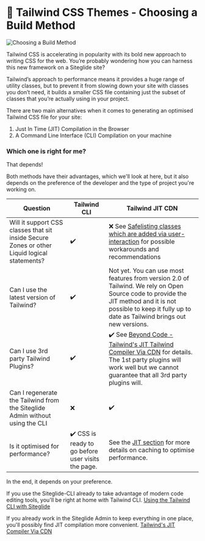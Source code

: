 # 🔹 Tailwind CSS Themes - Choosing a Build Method

![Choosing a Build Method](https://res.cloudinary.com/sitegurus/image/upload/v1656591688/modules/module\_86/admin/library\_thumbs/tailwindui.jpg)

Tailwind CSS is accelerating in popularity with its bold new approach to writing CSS for the web. You’re probably wondering how you can harness this new framework on a Siteglide site?

Tailwind’s approach to performance means it provides a huge range of utility classes, but to prevent it from slowing down your site with classes you don’t need, it builds a smaller CSS file containing just the subset of classes that you’re actually using in your project.

There are two main alternatives when it comes to generating an optimised Tailwind CSS file for your site:

1. Just In Time (JIT) Compilation in the Browser
2. A Command Line Interface (CLI) Compilation on your machine

### Which one is right for me? <a href="#which-one-is-right-for-me" id="which-one-is-right-for-me"></a>

That depends!

Both methods have their advantages, which we'll look at here, but it also depends on the preference of the developer and the type of project you're working on.

| Question                                                                                     | Tailwind CLI                                       | Tailwind JIT CDN                                                                                                                                                                                                                                                     |
| -------------------------------------------------------------------------------------------- | -------------------------------------------------- | -------------------------------------------------------------------------------------------------------------------------------------------------------------------------------------------------------------------------------------------------------------------- |
| Will it support CSS classes that sit inside Secure Zones or other Liquid logical statements? | ✔️                                                 | ❌ See [Safelisting classes which are added via user-interaction](https://www.sitegurus.io/documentation/sitebuilder/themes/tailwinds\_jit\_compiler\_via\_cdn#safelisting-classes-which-are-added-via-user-interaction) for possible workarounds and recommendations |
| Can I use the latest version of Tailwind?                                                    | ✔️                                                 | Not yet. You can use most features from version 2.0 of Tailwind. We rely on Open Source code to provide the JIT method and it is not possible to keep it fully up to date as Tailwind brings out new versions.                                                       |
| Can I use 3rd party Tailwind Plugins?                                                        | ✔️                                                 | ✔️ See [Beyond Code - Tailwind's JIT Tailwind Compiler Via CDN](https://beyondco.de/blog/tailwind-jit-compiler-via-cdn) for details. The 1st party plugins will work well but we cannot guarantee that all 3rd party plugins will.                                   |
| Can I regenerate the Tailwind from the Siteglide Admin without using the CLI                 | ❌                                                  | ✔️                                                                                                                                                                                                                                                                   |
| Is it optimised for performance?                                                             | ✔️ CSS is ready to go before user visits the page. | See the [JIT section](https://beyondco.de/blog/tailwind-jit-compiler-via-cdn) for more details on caching to optimise performance.                                                                                                                                   |

In the end, it depends on your preference.

If you use the Siteglide-CLI already to take advantage of modern code editing tools, you'll be right at home with Tailwind CLI. [Using the Tailwind CLI with Siteglide](https://www.sitegurus.io/documentation/sitebuilder/libraries\_and\_frameworks/using\_the\_tailwind\_cli\_with\_siteglide)

If you already work in the Siteglide Admin to keep everything in one place, you'll possibly find JIT compilation more convenient. [Tailwind's JIT Compiler Via CDN](https://www.sitegurus.io/documentation/sitebuilder/libraries\_and\_frameworks/tailwinds\_jit\_compiler\_via\_cdn)
